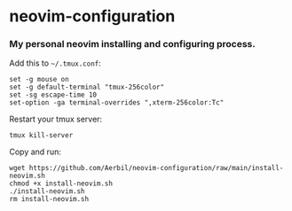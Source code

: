 # neovim-configuration
### My personal neovim installing and configuring process.

Add this to `~/.tmux.conf`:
```
set -g mouse on
set -g default-terminal "tmux-256color"
set -sg escape-time 10
set-option -ga terminal-overrides ",xterm-256color:Tc" 
```

Restart your tmux server:
```
tmux kill-server
```

Copy and run:
```
wget https://github.com/Aerbil/neovim-configuration/raw/main/install-neovim.sh
chmod +x install-neovim.sh
./install-neovim.sh
rm install-neovim.sh

```
